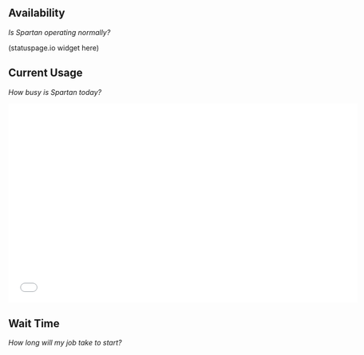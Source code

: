 
## Availability 
*Is Spartan operating normally?*

(statuspage.io widget here)

## Current Usage
*How busy is Spartan today?*

<p>
<iframe width="700" height="400" frameborder="0" scrolling="no" src="//plot.ly/~spartan_hpc/5.embed?link=false"></iframe>
</p>

## Wait Time
*How long will my job take to start?*